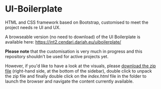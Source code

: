 # UI-Boilerplate
HTML and CSS framework based on Bootstrap, customised to meet the project needs re UI and UX.

A browseable version (no need to download) of the UI Boilerplate is available here: https://int2.cendari.dariah.eu/uiboilerplate/

**Please note** that the customisation is very much in progress and this repository shouldn't be used for active projects yet.

However, if you'd like to have a look at the visuals, please [download the zip file](https://github.com/CENDARI/UI-Boilerplate/archive/master.zip) (right-hand side, at the bottom of the sidebar), double click to unpack the zip file and finally double click on the _index.html_ file in the folder to launch the browser and navigate the content currently available.
